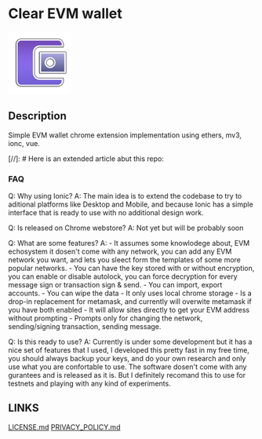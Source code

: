 # Clear EVM wallet

![CLW LOGO](/public/assets/extension-icon/wallet_128.png?raw=true "CLW LOGO")

## Description

Simple EVM wallet chrome extension implementation using ethers, mv3, ionc, vue.

[//]: # Here is an extended article abut this repo:

### FAQ

Q: Why using Ionic?
A: The main idea is to extend the codebase to try to aditional platforms like Desktop and Mobile, and because Ionic has a simple interface that is ready to use with no additional design work.

Q: Is released on Chrome webstore?
A: Not yet but will be probably soon

Q: What are some features?
A:  - It assumes some knowlodege about, EVM echosystem it dosen't come with any network, you can add any EVM network you want, and lets you sleect form the templates of some more popular networks.
    - You can have the key stored with or without encryption, you can enable or disable autolock, you can force decryption for every message sign or transaction sign & send.
    - You can import, export accounts.
    - You can wipe the data
    - It only uses local chrome storage
    - Is a drop-in replacement for metamask, and currently will overwite metamask if you have both enabled
    - It will allow sites directly to get your EVM address without prompting
    - Prompts only for changing the network, sending/signing transaction, sending message.

Q: Is this ready to use?
A: Currently is under some development but it has a nice set of features that I used, I developed this pretty fast in my free time, you should always backup your keys, and do your own research and only use what you are confortable to use. The software dosen't come with any gurantees and is released as it is. But I definitely recomand this to use for testnets and playing with any kind of experiments.

## LINKS

[LICENSE.md](LICENSE.md)
[PRIVACY_POLICY.md](PRIVACY_POLICY.md)

